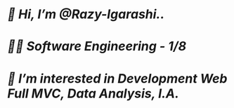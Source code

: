# ***👋 Hi, I’m @Razy-Igarashi..***
# ***👨‍💻 Software Engineering - 1/8***
# ***👀 I’m interested in Development Web Full MVC, Data Analysis, I.A.***
